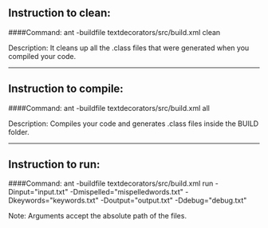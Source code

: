## Instruction to clean:

####Command: ant -buildfile textdecorators/src/build.xml clean

Description: It cleans up all the .class files that were generated when you
compiled your code.

-----------------------------------------------------------------------
## Instruction to compile:

####Command: ant -buildfile textdecorators/src/build.xml all

Description: Compiles your code and generates .class files inside the BUILD folder.

-----------------------------------------------------------------------
## Instruction to run:

####Command: ant -buildfile textdecorators/src/build.xml run -Dinput="input.txt" -Dmispelled="mispelledwords.txt" -Dkeywords="keywords.txt" -Doutput="output.txt" -Ddebug="debug.txt"

Note: Arguments accept the absolute path of the files.
